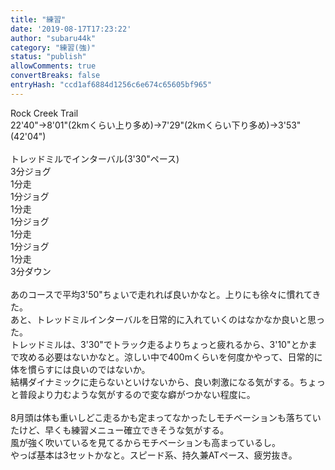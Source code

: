 ```yaml
---
title: "練習"
date: '2019-08-17T17:23:22'
author: "subaru44k"
category: "練習(強)"
status: "publish"
allowComments: true
convertBreaks: false
entryHash: "ccd1af6884d1256c6e674c65605bf965"
---
```

Rock Creek Trail<br>
22'40"→8'01"(2kmくらい上り多め)→7'29"(2kmくらい下り多め)→3'53"(42'04")<br>
<br>
トレッドミルでインターバル(3'30"ペース)<br>
3分ジョグ<br>
1分走<br>
1分ジョグ<br>
1分走<br>
1分ジョグ<br>
1分走<br>
1分ジョグ<br>
1分走<br>
3分ダウン<br>
<br>
あのコースで平均3'50"ちょいで走れれば良いかなと。上りにも徐々に慣れてきた。<br>
あと、トレッドミルインターバルを日常的に入れていくのはなかなか良いと思った。<br>
トレッドミルは、3'30"でトラック走るよりちょっと疲れるから、3'10"とかまで攻める必要はないかなと。涼しい中で400mくらいを何度かやって、日常的に体を慣らすには良いのではないか。<br>
結構ダイナミックに走らないといけないから、良い刺激になる気がする。ちょっと普段より力むような気がするので変な癖がつかない程度に。<br>
<br>
8月頭は体も重いしどこ走るかも定まってなかったしモチベーションも落ちていたけど、早くも練習メニュー確立できそうな気がする。<br>
風が強く吹いているを見てるからモチベーションも高まっているし。<br>
やっぱ基本は3セットかなと。スピード系、持久兼ATペース、疲労抜き。<br>
